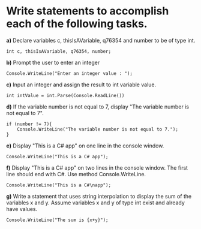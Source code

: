 # **Write statements to accomplish each of the following tasks.**

**a)** Declare variables c, thisIsAVariable, q76354 and number to be of type int.

```
int c, thisIsAVariable, q76354, number;
```

**b)** Prompt the user to enter an integer

```
Console.WriteLine("Enter an integer value : ");
```

**c)** Input an integer and assign the result to int variable value.

```
int intValue = int.Parse(Console.ReadLine())
```

**d)** If the variable number is not equal to 7, display "The variable number is not equal to 7".

```
if (number != 7){
    Console.WriteLine("The variable number is not equal to 7.");
}
```

**e)** Display "This is a C# app" on one line in the console window.

```
Console.WriteLine("This is a C# app");
```

**f)** Display "This is a C# app" on two lines in the console window. The first line should end with C#. Use method Console.WriteLine.

```
Console.WriteLine("This is a C#\napp");
```

**g)** Write a statement that uses string interpolation to display the sum of the variables x and y. Assume variables x and y of type int exist and already have values.

```
Console.WriteLine("The sum is {x+y}");
```